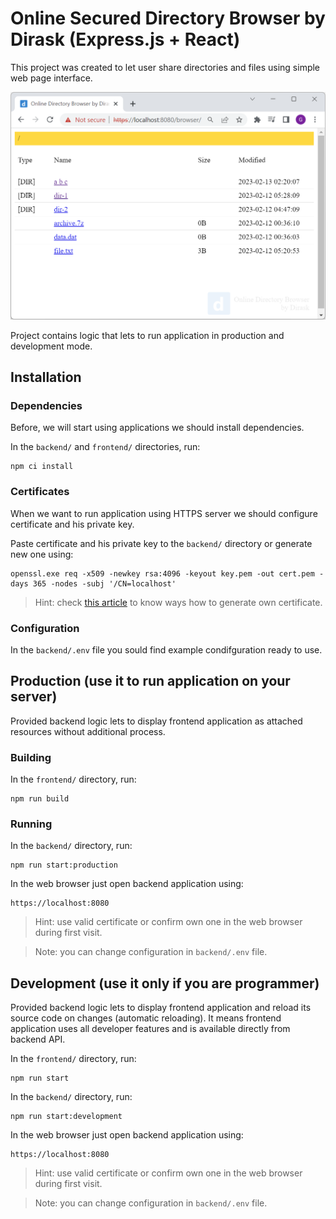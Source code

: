 # Online Secured Directory Browser by Dirask (Express.js + React)

This project was created to let user share directories and files using simple web page interface.

![Online Directory Browser by Dirask](screenshots/1.png "Online Directory Browser by Dirask")

Project contains logic that lets to run application in production and development mode.

## Installation

### Dependencies

Before, we will start using applications we should install dependencies. 

In the `backend/` and `frontend/` directories, run:

```
npm ci install
```

### Certificates

When we want to run application using HTTPS server we should configure certificate and his private key.

Paste certificate and his private key to the `backend/` directory or generate new one using:

```
openssl.exe req -x509 -newkey rsa:4096 -keyout key.pem -out cert.pem -days 365 -nodes -subj '/CN=localhost'
```

> Hint: check [this article](https://dirask.com/posts/openssl-generate-localhost-pem-certificate-under-Windows-1enOWD) to know ways how to generate own certificate.

### Configuration

In the `backend/.env` file you sould find example condifguration ready to use.

## Production (use it to run application on your server)

Provided backend logic lets to display frontend application as attached resources without additional process.

### Building

In the `frontend/` directory, run:

```
npm run build
```

### Running

In the `backend/` directory, run:

```
npm run start:production
```

In the web browser just open backend application using:

```
https://localhost:8080
```
> Hint: use valid certificate or confirm own one in the web browser during first visit.

> Note: you can change configuration in `backend/.env` file.

## Development (use it only if you are programmer)

Provided backend logic lets to display frontend application and reload its source code on changes (automatic reloading). It means frontend application uses all developer features and is available directly from backend API.

In the `frontend/` directory, run:

```
npm run start
```

In the `backend/` directory, run:

```
npm run start:development
```

In the web browser just open backend application using:

```
https://localhost:8080
```
> Hint: use valid certificate or confirm own one in the web browser during first visit.

> Note: you can change configuration in `backend/.env` file.
